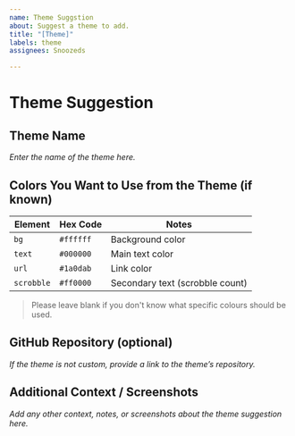 ```yaml
---
name: Theme Suggstion
about: Suggest a theme to add.
title: "[Theme]"
labels: theme
assignees: Snoozeds

---
```


# Theme Suggestion

## Theme Name
*Enter the name of the theme here.*

## Colors You Want to Use from the Theme (if known)
| Element   | Hex Code   | Notes                       |
|-----------|-----------|-----------------------------|
| `bg`      | `#ffffff` | Background color            |
| `text`    | `#000000` | Main text color             |
| `url`     | `#1a0dab` | Link color                  |
| `scrobble`| `#ff0000` | Secondary text (scrobble count) |

> Please leave blank if you don't know what specific colours should be used.

## GitHub Repository (optional)
*If the theme is not custom, provide a link to the theme’s repository.*

## Additional Context / Screenshots
*Add any other context, notes, or screenshots about the theme suggestion here.*

